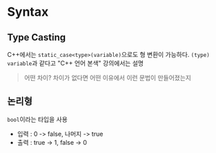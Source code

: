 # Syntax
## Type Casting
C++에서는 `static_case<type>(variable)`으로도 형 변환이 가능하다. `(type) variable`과 같다고 "C++ 언어 본색" 강의에서는 설명
> 어떤 차이?
> 차이가 없다면 어떤 이유에서 이런 문법이 만들어졌는지

## 논리형
`bool`이라는 타입을 사용
- 입력 : 0 -> false, 나머지 -> true
- 출력 : true -> 1, false -> 0



<!--stackedit_data:
eyJoaXN0b3J5IjpbMzYzMjIyMTUzLDE3Mjc2NDk4MDhdfQ==
-->